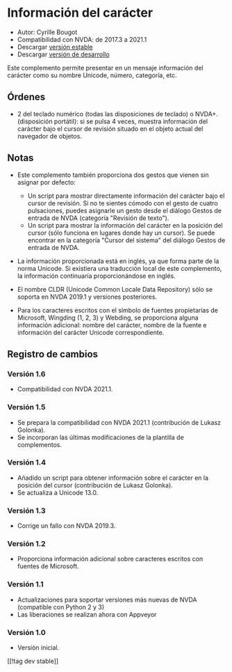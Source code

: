 # Información del carácter #

* Autor: Cyrille Bougot
* Compatibilidad con NVDA: de 2017.3 a 2021.1
* Descargar [versión estable][1]
* Descargar [versión de desarrollo][2]

Este complemento permite presentar en un mensaje información del carácter
como su nombre Unicode, número, categoría, etc.


## Órdenes

* 2 del teclado numérico (todas las disposiciones de teclado) o
  NVDA+. (disposición portátil): si se pulsa 4 veces, muestra información
  del carácter bajo el cursor de revisión situado en el objeto actual del
  navegador de objetos.


## Notas

* Este complemento también proporciona dos gestos que vienen sin asignar por
  defecto:

    * Un script para mostrar directamente información del carácter bajo el
      cursor de revisión. Si no te sientes cómodo con el gesto de cuatro
      pulsaciones, puedes asignarle un gesto desde el diálogo Gestos de
      entrada de NVDA (categoría "Revisión de texto").
    * Un script para mostrar la información del carácter en la posición del
      cursor (sólo funciona en lugares donde hay un cursor). Se puede
      encontrar en la categoría "Cursor del sistema" del diálogo Gestos de
      entrada de NVDA.

* La información proporcionada está en inglés, ya que forma parte de la
  norma Unicode. Si existiera una traducción local de este complemento, la
  información continuaría proporcionándose en inglés.
* El nombre CLDR (Unicode Common Locale Data Repository) sólo se soporta en
  NVDA 2019.1 y versiones posteriores.
* Para los caracteres escritos con el símbolo de fuentes propietarias de
  Microsoft, Wingding (1, 2, 3) y Webding, se proporciona alguna información
  adicional: nombre del carácter, nombre de la fuente e información del
  carácter Unicode correspondiente.


## Registro de cambios

### Versión 1.6

* Compatibilidad con NVDA 2021.1.

### Versión 1.5

* Se prepara la compatibilidad con NVDA 2021.1 (contribución de Lukasz
  Golonka).
* Se incorporan las últimas modificaciones de la plantilla de complementos.

### Versión 1.4

* Añadido un script para obtener información sobre el carácter en la
  posición del cursor (contribución de Lukasz Golonka).
* Se actualiza a Unicode 13.0.

### Versión 1.3

* Corrige un fallo con NVDA 2019.3.


### Versión 1.2

* Proporciona información adicional sobre caracteres escritos con fuentes de
  Microsoft.


### Versión 1.1

* Actualizaciones para soportar versiones más nuevas de NVDA (compatible con
  Python 2 y 3)
* Las liberaciones se realizan ahora con Appveyor


### Versión 1.0

* Versión inicial.

[[!tag dev stable]]

[1]: https://addons.nvda-project.org/files/get.php?file=chari

[2]: https://addons.nvda-project.org/files/get.php?file=chari-dev
